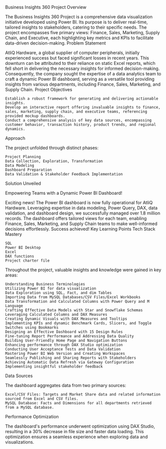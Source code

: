 Business Insights 360
Project Overview

The Business Insights 360 Project is a comprehensive data visualization initiative developed using Power BI. Its purpose is to deliver real-time, tailored insights to stakeholders, catering to their specific needs. The project encompasses five primary views: Finance, Sales, Marketing, Supply Chain, and Executive, each highlighting key metrics and KPIs to facilitate data-driven decision-making.
Problem Statement

AtliQ Hardware, a global supplier of computer peripherals, initially experienced success but faced significant losses in recent years. This downturn can be attributed to their reliance on static Excel reports, which fell short in delivering the necessary insights for informed decision-making. Consequently, the company sought the expertise of a data analytics team to craft a dynamic Power BI dashboard, serving as a versatile tool providing insights from various departments, including Finance, Sales, Marketing, and Supply Chain.
Project Objectives

    Establish a robust framework for generating and delivering actionable insights.
    Develop an interactive report offering invaluable insights to finance, sales, marketing, supply chain, and executive teams, referencing provided mockup dashboards.
    Conduct a comprehensive analysis of key data sources, encompassing customer behavior, transaction history, product trends, and regional dynamics.

Approach

The project unfolded through distinct phases:

    Project Planning
    Data Collection, Exploration, Transformation
    Data Modeling
    Dashboard Preparation
    Data Validation & Stakeholder Feedback Implementation

Solution Unveiled

Empowering Teams with a Dynamic Power BI Dashboard!

Exciting news! The Power BI dashboard is now fully operational for AtliQ Hardware. Leveraging expertise in data modeling, Power Query, DAX, data validation, and dashboard design, we successfully managed over 1.8 million records. The dashboard offers tailored views for each team, enabling Finance, Sales, Marketing, and Supply Chain teams to make well-informed decisions effortlessly. Success achieved!
Key Learning Points
Tech Stack Mastery

    SQL
    Power BI Desktop
    Excel
    DAX functions
    Project charter file

Throughout the project, valuable insights and knowledge were gained in key areas:

    Understanding Business Terminologies
    Utilizing Power BI for data visualization
    Data Exploration using SQL, Fact, and dim Tables
    Importing Data from MySQL Databases/CSV Files/Excel Workbooks
    Data Transformation and Calculated Columns with Power Query and M Language
    Crafting Effective Data Models with Star and Snowflake Schemas
    Leveraging Calculated Columns and DAX Measures
    Creating Dynamic Visuals with DAX Measures and Tooltips
    Implementing KPIs and dynamic Benchmark Cards, Slicers, and Toggle Switches using Bookmarks
    Designing an Effective Dashboard with 15 Design Rules
    Fine-tuning Report Performance and Addressing Data Quality
    Building User-Friendly Home Page and Navigation Buttons
    Enhancing performance through DAX Studio optimization
    Conducting User Acceptance Tests and Data Validation
    Mastering Power BI Web Version and Creating Workspaces
    Seamlessly Publishing and Sharing Reports with Stakeholders
    Achieving Automatic Data Refresh via Gateway Configuration
    Implementing insightful stakeholder feedback

Data Sources

The dashboard aggregates data from two primary sources:

    Excel/CSV Files: Targets and Market Share data and related information sourced from Excel and CSV files.
    MySQL Database: Facts and Dimensions for all departments retrieved from a MySQL database.

Performance Optimization

The dashboard's performance underwent optimization using DAX Studio, resulting in a 30% decrease in file size and faster data loading. This optimization ensures a seamless experience when exploring data and visualizations.
